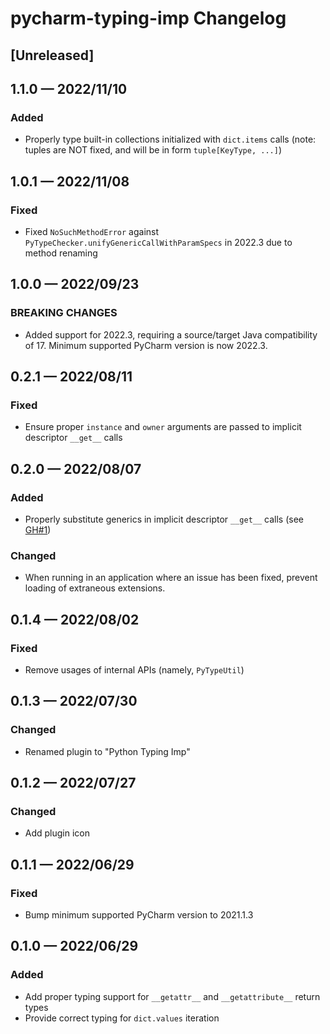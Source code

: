 <!-- Keep a Changelog guide -> https://keepachangelog.com -->

# pycharm-typing-imp Changelog

## [Unreleased]


## 1.1.0 — 2022/11/10
### Added
 - Properly type built-in collections initialized with `dict.items` calls (note: tuples are NOT fixed, and will be in form `tuple[KeyType, ...]`)


## 1.0.1 — 2022/11/08
### Fixed
 - Fixed `NoSuchMethodError` against `PyTypeChecker.unifyGenericCallWithParamSpecs` in 2022.3 due to method renaming


## 1.0.0 — 2022/09/23
### BREAKING CHANGES
 - Added support for 2022.3, requiring a source/target Java compatibility of 17. Minimum supported PyCharm version is now 2022.3.


## 0.2.1 — 2022/08/11
### Fixed
 - Ensure proper `instance` and `owner` arguments are passed to implicit descriptor `__get__` calls


## 0.2.0 — 2022/08/07
### Added
 - Properly substitute generics in implicit descriptor `__get__` calls (see [GH#1](https://github.com/theY4Kman/pycharm-typing-imp/issues/1))

### Changed
 - When running in an application where an issue has been fixed, prevent loading of extraneous extensions.


## 0.1.4 — 2022/08/02
### Fixed
 - Remove usages of internal APIs (namely, `PyTypeUtil`)


## 0.1.3 — 2022/07/30
### Changed
 - Renamed plugin to "Python Typing Imp"


## 0.1.2 — 2022/07/27
### Changed
 - Add plugin icon


## 0.1.1 — 2022/06/29
### Fixed
 - Bump minimum supported PyCharm version to 2021.1.3


## 0.1.0 — 2022/06/29
### Added
 - Add proper typing support for `__getattr__` and `__getattribute__` return types
 - Provide correct typing for `dict.values` iteration
